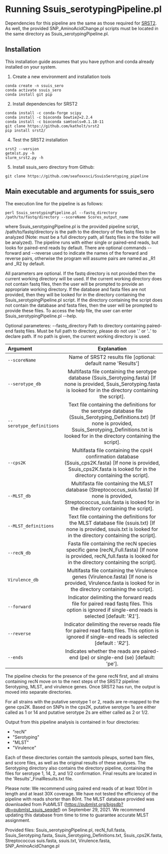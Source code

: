 # Running Ssuis_serotypingPipeline.pl

Dependencies for this pipeline are the same as those required for [SRST2](https://github.com/katholt/srst2). 
As well, the provided SNP_AminoAcidChange.pl scripts must be located in the same directory as Ssuis_serotypingPipeline.pl.

## Installation
This installation guide assumes that you have python and conda already installed on your system.

1. Create a new environment and installation tools
```
conda create -n ssuis_sero
conda activate ssuis_sero
conda install git pip
```

2. Install dependencies for SRST2
```
conda install -c conda-forge scipy
conda install -c bioconda bowtie2=2.2.4
conda install -c bioconda samtools=0.1.18-11
git clone https://github.com/katholt/srst2
pip install srst2/
```

4. Test the SRST2 installation
```
srst2 --version
getmlst.py -h
slurm_srst2.py -h
```

5. Install ssuis_sero directory from Github:
```
git clone https://github.com/seafoxxsci/SsuisSerotyping_pipeline
```

## Main executable and arguments for ssuis_sero
The execution line for the pipeline is as follows:
```
perl Ssuis_serotypingPipeline.pl --fastq_directory /path/to/fastq/directory --scoreName Scores_output_name
```

where Ssuis_serotypingPipeline.pl is the provided pipeline script, /path/to/fastq/directory is the path to the directory of the fastq files to be analyzed (Note: must be a full directory path, all fastq files in the folder will be analyzed). The pipeline runs with either single or paired-end reads, but looks for paired-end reads by default. There are optional commands --forward and --reverse used to indicate the names of the forward and reverse pairs, otherwise the program will assume pairs are named as _R1 and _R2 by default.

All parameters are optional.  If the fastq directory is not provided then the current working directory will be used.  If the current working directory does not contain fastq files, then the user will be prompted to provide an appropriate working directory.  If the database and fasta files are not provided, then they will be looked for in the directory containing the Ssuis_serotypingPipeline.pl script.  If the directory containing the script does not contain the database and fasta files, then the user will be prompted to provide these files.  To access the help file, the user can enter Ssuis_serotypingPipeline.pl --help.

Optional parameteres:
--fastq_directory	Path to directory containing paired-end fastq files. Must be full path to directory, please do not use '.' or '..' to declare path. If no path is given, the current working directory is used.

| Argument | Explanation |
|:-----|:------:|
|`--scoreName`            |Name of SRST2 results file [optional: default name 'Results']|
|`--serotype_db`          |Multifasta file containing the serotype database (Ssuis_Serotyping.fasta) [If none is provided, Ssuis_Serotyping.fasta is looked for in the directory containing the script].|
|`--serotype_definitions` |Text file containing the definitions for the serotype database file (Ssuis_Serotyping_Definitions.txt) [If none is provided, Ssuis_Serotyping_Definitions.txt is looked for in the directory containing the script].|
|`--cps2K`                |Multifasta file containing the cpsH confirmation database (Ssuis_cps2K.fasta) [If none is provided, Ssuis_cps2K.fasta is looked for in the directory containing the script].|
|`--MLST_db`              |Multifasta file containing the MLST database (Streptococcus_suis.fasta) [If none is provided, Streptococcus_suis.fasta is looked for in the directory containing the script].|
|`--MLST_definitions`     |Text file containing the definitions for the MLST database file (ssuis.txt) [If none is provided, ssuis.txt is looked for in the directory containing the script].|
|`--recN_db`              |Fasta file containing the recN species specific gene (recN_Full.fasta) [If none is provided, recN_full.fasta is looked for in the directory containing the script].|
|`Virulence_db`		        |Multifasta file containing the Virulence genes (Virulence.fasta) [If none is provided, Virulence.fasta is looked for in the directory containing the script].|
|`--forward`              |Indicator delimiting the forward reads file for paired read fastq files. This option is ignored if single-end reads is selected [default: '_R1_'].|
|`--reverse`              |Indicator delimiting the reverse reads file for paired read fastq files. This option is ignored if single-end reads is selected [default : '_R2_'].|
|`--ends`			            |Indicates whether the reads are paired-end (pe) or single-end (se) [default: 'pe'].|

The pipeline checks for the presence of the gene recN first, and all strains containing recN move on to the next steps of the SRST2 pipeline: Serotyping, MLST, and virulence genes. Once SRST2 has run, the output is moved into separate directories.  

For all strains with the putative serotype 1 or 2, reads are re-mapped to the gene cps2K.  Based on SNPs in the cps2K, putative serotype 1s are either called as 1 or 14 and putative serotype 2s are either called as 2 or 1/2. 

Output from this pipeline analysis is contained in four directories:
- “recN”
- "Serotyping"
- "MLST"
- "Virulence" 

Each of these directories contain the samtools pileups, sorted bam files, and score files, as well as the original results of these analyses.  The Serotyping directory also contains the directory pipeline, containing the files for serotype 1, 14, 2, and 1/2 confirmation.  Final results are located in the 'Results'_FinalResults.txt file.

Please note: We recommend using paired end reads of at least 100nt in length and at least 30X coverage. We have not tested the efficiency of the pipeline with reads shorter than 80nt.
The MLST database provided was downloaded from PubMLST (https://pubmlst.org/bigsdb?db=pubmlst_ssuis_seqdef) on September 29, 2021.  We recommend updating this database from time to time to guarantee accurate MLST assignment.

Provided files: Ssuis_serotypingPipeline.pl, recN_full.fasta, Ssuis_Serotyping.fasta, Ssuis_Serotyping_Definitions.txt, Ssuis_cps2K.fasta, Streptococcus suis.fasta, ssuis.txt, Virulence.fasta, SNP_AminoAcidChange.pl
